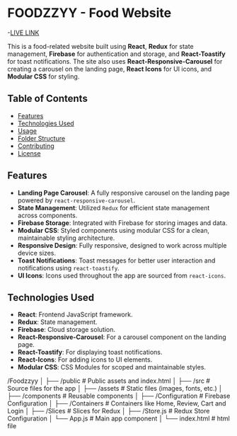 # FOODZZYY - Food Website

-[LIVE LINK](https://foodzzyy.vercel.app/)

This is a food-related website built using **React**, **Redux** for state management, **Firebase** for authentication and storage, and **React-Toastify** for toast notifications. The site also uses **React-Responsive-Carousel** for creating a carousel on the landing page, **React Icons** for UI icons, and **Modular CSS** for styling.

## Table of Contents

- [Features](#features)
- [Technologies Used](#technologies-used)
- [Usage](#usage)
- [Folder Structure](#folder-structure)
- [Contributing](#contributing)
- [License](#license)

## Features

- **Landing Page Carousel**: A fully responsive carousel on the landing page powered by `react-responsive-carousel`.
- **State Management**: Utilized `Redux` for efficient state management across components.
- **Firebase Storage**: Integrated with Firebase for storing images and data.
- **Modular CSS**: Styled components using modular CSS for a clean, maintainable styling architecture.
- **Responsive Design**: Fully responsive, designed to work across multiple device sizes.
- **Toast Notifications**: Toast messages for better user interaction and notifications using `react-toastify`.
- **UI Icons**: Icons used throughout the app are sourced from `react-icons`.

## Technologies Used

- **React**: Frontend JavaScript framework.
- **Redux**: State management.
- **Firebase**: Cloud storage solution.
- **React-Responsive-Carousel**: For a carousel component on the landing page.
- **React-Toastify**: For displaying toast notifications.
- **React-Icons**: For adding icons to UI elements.
- **Modular CSS**: CSS Modules for scoped and maintainable styles.

/Foodzzyy
│
├── /public                   # Public assets and index.html
│
├── /src                      # Source files for the app
│   ├── /assets               # Static files (images, fonts, etc.)
│   ├── /components           # Reusable components
│   ├── /Configuration        # Firebase Configuration
│   ├── /Containers           # Containers like Home, Review, Cart and Login
│   ├── /Slices               # Slices for Redux
│   ├── /Store.js             # Redux Store Configuration
│   └── App.js                # Main app component
│
└── index.html                # html file